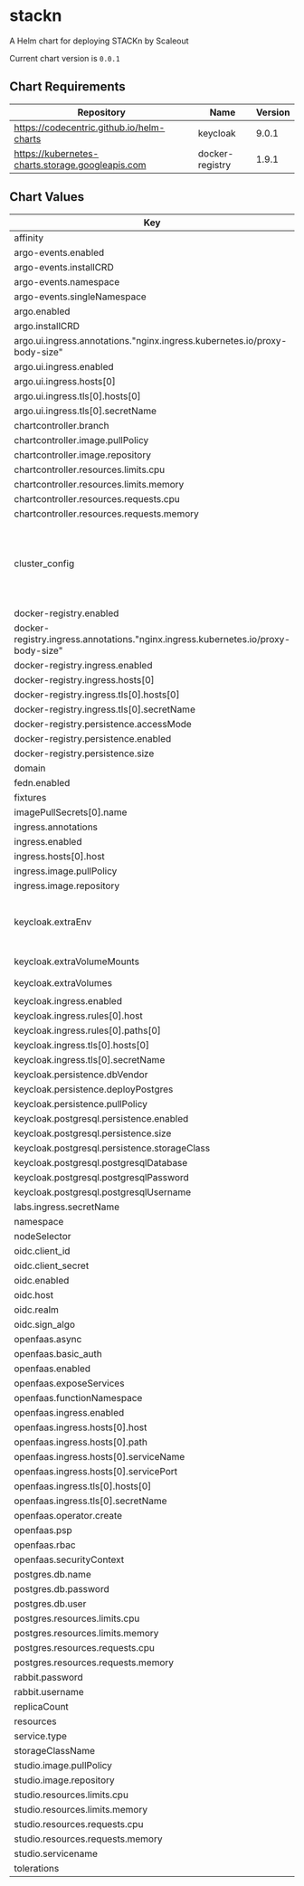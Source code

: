 stackn
======
A Helm chart for deploying STACKn by Scaleout

Current chart version is `0.0.1`



## Chart Requirements

| Repository | Name | Version |
|------------|------|---------|
| https://codecentric.github.io/helm-charts | keycloak | 9.0.1 |
| https://kubernetes-charts.storage.googleapis.com | docker-registry | 1.9.1 |

## Chart Values

| Key | Type | Default | Description |
|-----|------|---------|-------------|
| affinity | object | `{}` |  |
| argo-events.enabled | bool | `false` |  |
| argo-events.installCRD | bool | `false` |  |
| argo-events.namespace | string | `"argo-events"` |  |
| argo-events.singleNamespace | bool | `false` |  |
| argo.enabled | bool | `false` |  |
| argo.installCRD | bool | `false` |  |
| argo.ui.ingress.annotations."nginx.ingress.kubernetes.io/proxy-body-size" | string | `"1000m"` |  |
| argo.ui.ingress.enabled | bool | `true` |  |
| argo.ui.ingress.hosts[0] | string | `"workflow.stack.your.domain.name"` |  |
| argo.ui.ingress.tls[0].hosts[0] | string | `"workflow.stack.your.domain.name"` |  |
| argo.ui.ingress.tls[0].secretName | string | `"ingress-secret"` |  |
| chartcontroller.branch | string | `"master"` |  |
| chartcontroller.image.pullPolicy | string | `"Always"` |  |
| chartcontroller.image.repository | string | `"scaleoutsystems/chart-controller:master"` |  |
| chartcontroller.resources.limits.cpu | string | `"200m"` |  |
| chartcontroller.resources.limits.memory | string | `"512Mi"` |  |
| chartcontroller.resources.requests.cpu | string | `"200m"` |  |
| chartcontroller.resources.requests.memory | string | `"512Mi"` |  |
| cluster_config | string | `"apiVersion: v1\nkind: Config\nclusters:\n- name: \"local\"\n  cluster:\n    server: \"your.server.here\"\nusers:\n- name: \"local\"\n  user:\n    token: \"your.token.here\"\n\ncontexts:\n- name: \"local\"\n  context:\n    user: \"local\"\n    cluster: \"local\"\n\ncurrent-context: \"local\""` |  |
| docker-registry.enabled | bool | `true` |  |
| docker-registry.ingress.annotations."nginx.ingress.kubernetes.io/proxy-body-size" | string | `"5500m"` |  |
| docker-registry.ingress.enabled | bool | `true` |  |
| docker-registry.ingress.hosts[0] | string | `"registry.stack.your.domain.name"` |  |
| docker-registry.ingress.tls[0].hosts[0] | string | `"registry.stack.your.domain.name"` |  |
| docker-registry.ingress.tls[0].secretName | string | `"ingress-secret"` |  |
| docker-registry.persistence.accessMode | string | `"ReadWriteOnce"` |  |
| docker-registry.persistence.enabled | bool | `true` |  |
| docker-registry.persistence.size | string | `"4Gi"` |  |
| domain | string | `"platform.local"` |  |
| fedn.enabled | bool | `false` |  |
| fixtures | string | `"[]"` |  |
| imagePullSecrets[0].name | string | `"regcred"` |  |
| ingress.annotations | object | `{}` |  |
| ingress.enabled | bool | `true` |  |
| ingress.hosts[0].host | string | `"platform.your.domain.name"` |  |
| ingress.image.pullPolicy | string | `"Always"` |  |
| ingress.image.repository | string | `"scaleoutsystems/ingress:master"` |  |
| keycloak.extraEnv | string | `"- name: KEYCLOAK_IMPORT\n  value: /realm/realm.json\n- name: KEYCLOAK_USER\n  value: admin\n- name: KEYCLOAK_PASSWORD\n  value: password\n- name: PROXY_ADDRESS_FORWARDING\n  value: \"true\"\n"` |  |
| keycloak.extraVolumeMounts | string | `"- name: realm-secret\n  mountPath: \"/realm/\"\n  readOnly: true\n"` |  |
| keycloak.extraVolumes | string | `"- name: realm-secret\n  secret:\n    secretName: realm-secret\n"` |  |
| keycloak.ingress.enabled | bool | `true` |  |
| keycloak.ingress.rules[0].host | string | `"keycloak.stack.your.domain.name"` |  |
| keycloak.ingress.rules[0].paths[0] | string | `"/"` |  |
| keycloak.ingress.tls[0].hosts[0] | string | `"keycloak.stack.your.domain.name"` |  |
| keycloak.ingress.tls[0].secretName | string | `"prod-ingress"` |  |
| keycloak.persistence.dbVendor | string | `"postgres"` |  |
| keycloak.persistence.deployPostgres | bool | `true` |  |
| keycloak.persistence.pullPolicy | string | `"Always"` |  |
| keycloak.postgresql.persistence.enabled | bool | `true` |  |
| keycloak.postgresql.persistence.size | string | `"1Gi"` |  |
| keycloak.postgresql.persistence.storageClass | string | `"microk8s-hostpath"` |  |
| keycloak.postgresql.postgresqlDatabase | string | `"keycloak"` |  |
| keycloak.postgresql.postgresqlPassword | string | `"db_password"` |  |
| keycloak.postgresql.postgresqlUsername | string | `"keycloak"` |  |
| labs.ingress.secretName | string | `"prod-ingress"` |  |
| namespace | string | `"default"` |  |
| nodeSelector | object | `{}` |  |
| oidc.client_id | string | `"studio"` |  |
| oidc.client_secret | string | `"a-client-secret"` |  |
| oidc.enabled | bool | `false` |  |
| oidc.host | string | `"https://keycloak.stack.your.domain.name"` |  |
| oidc.realm | string | `"STACKn"` |  |
| oidc.sign_algo | string | `"RS256"` |  |
| openfaas.async | bool | `true` |  |
| openfaas.basic_auth | bool | `false` |  |
| openfaas.enabled | bool | `false` |  |
| openfaas.exposeServices | bool | `false` |  |
| openfaas.functionNamespace | string | `"stack-fn"` |  |
| openfaas.ingress.enabled | bool | `false` |  |
| openfaas.ingress.hosts[0].host | string | `"serve.stack.your.domain.name"` |  |
| openfaas.ingress.hosts[0].path | string | `"/"` |  |
| openfaas.ingress.hosts[0].serviceName | string | `"gateway"` |  |
| openfaas.ingress.hosts[0].servicePort | int | `8080` |  |
| openfaas.ingress.tls[0].hosts[0] | string | `"serve.stack.your.domain.name"` |  |
| openfaas.ingress.tls[0].secretName | string | `"ingress-secret"` |  |
| openfaas.operator.create | bool | `true` |  |
| openfaas.psp | bool | `false` |  |
| openfaas.rbac | bool | `false` |  |
| openfaas.securityContext | bool | `true` |  |
| postgres.db.name | string | `"postgres"` |  |
| postgres.db.password | string | `"postgres"` |  |
| postgres.db.user | string | `"postgres"` |  |
| postgres.resources.limits.cpu | string | `"400m"` |  |
| postgres.resources.limits.memory | string | `"2Gi"` |  |
| postgres.resources.requests.cpu | string | `"200m"` |  |
| postgres.resources.requests.memory | string | `"1Gi"` |  |
| rabbit.password | string | `"LJqEG9RE4FdZbVWoJzZIOQEI"` |  |
| rabbit.username | string | `"admin"` |  |
| replicaCount | int | `1` |  |
| resources | object | `{}` |  |
| service.type | string | `"ClusterIP"` |  |
| storageClassName | string | `"hostpath"` |  |
| studio.image.pullPolicy | string | `"Always"` |  |
| studio.image.repository | string | `"scaleoutsystems/studio:master"` |  |
| studio.resources.limits.cpu | string | `"1000m"` |  |
| studio.resources.limits.memory | string | `"4Gi"` |  |
| studio.resources.requests.cpu | string | `"400m"` |  |
| studio.resources.requests.memory | string | `"2Gi"` |  |
| studio.servicename | string | `"studio"` |  |
| tolerations | list | `[]` |  |
